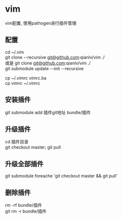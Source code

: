 # vim
vim配置, 使用pathogen进行插件管理

## 配置
cd ~/.vim  
git clone --recursive git@github.com:qianlv/vim ./  
或是
git clone git@github.com:qianlv/vim ./  
git submodule update --init --recursive

cp ~/.vimrc vimrc.ba  
cp vimrc ~/.vimrc  

## 安装插件
git submodule add 插件git地址 bundle/插件  

## 升级插件
cd 插件目录  
git checkout master; git pull  

## 升级全部插件
git submodule foreache 'git checkout master && git pull'  

## 删除插件
rm -rf bundle/插件  
git rm -r bundle/插件  


